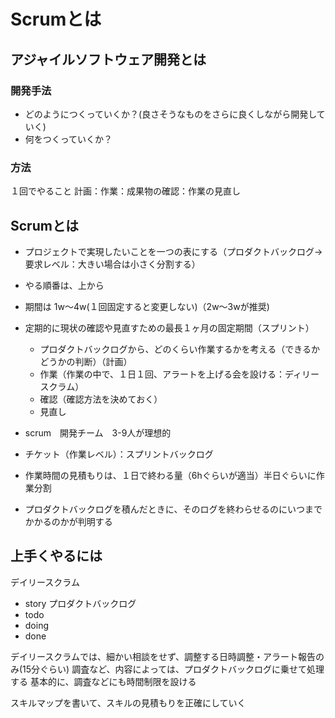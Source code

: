 # Scrumとは

## アジャイルソフトウェア開発とは

### 開発手法

+ どのようにつくっていくか？(良さそうなものをさらに良くしながら開発していく)
+ 何をつくっていくか？

### 方法

１回でやること
計画：作業：成果物の確認：作業の見直し



## Scrumとは

+ プロジェクトで実現したいことを一つの表にする（プロダクトバックログ→要求レベル：大きい場合は小さく分割する）
+ やる順番は、上から
+ 期間は 1w〜4w(１回固定すると変更しない)（2w〜3wが推奨)
+ 定期的に現状の確認や見直すための最長１ヶ月の固定期間（スプリント）
	- プロダクトバックログから、どのくらい作業するかを考える（できるかどうかの判断）（計画）
	- 作業（作業の中で、１日１回、アラートを上げる会を設ける：ディリースクラム）
	- 確認（確認方法を決めておく）
	- 見直し
+ scrum　開発チーム　3-9人が理想的
+ チケット（作業レベル）：スプリントバックログ
+ 作業時間の見積もりは、１日で終わる量（6hぐらいが適当）半日ぐらいに作業分割

+ プロダクトバックログを積んだときに、そのログを終わらせるのにいつまでかかるのかが判明する

## 上手くやるには

デイリースクラム
+ story プロダクトバックログ
+ todo
+ doing
+ done

デイリースクラムでは、細かい相談をせず、調整する日時調整・アラート報告のみ(15分ぐらい)
調査など、内容によっては、プロダクトバックログに乗せて処理する
基本的に、調査などにも時間制限を設ける

スキルマップを書いて、スキルの見積もりを正確にしていく
